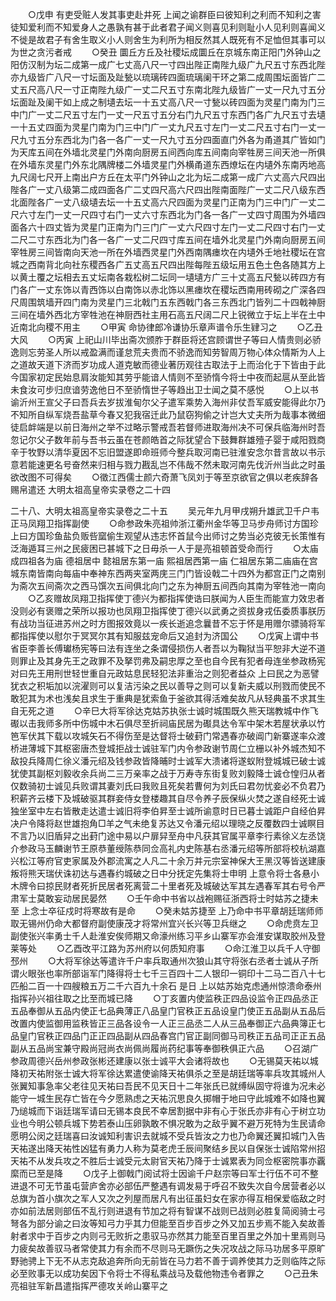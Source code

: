 <!-- { "loadSidebar": true } -->
　　○戊申  有吏受赃人发其事吏赴井死  上闻之谕群臣曰彼知利之利而不知利之害徒知爱利而不知爱身人之愚孰有甚于此者君子闻义则喜见利则耻小人见利则喜闻义不徙是故君子有舍生取义小人则舍生为利所为相反然其人既死有不足恤但其事可以为世之贪污者戒
　　○癸丑  圜丘方丘及社稷坛成圜丘在京城东南正阳门外钟山之阳仿汉制为坛二成第一成广七丈高八尺一寸四出陛正南陛九级广九尺五寸东西北陛亦九级皆广八尺一寸坛面及趾甃以琉璃砖四面琉璃阑干环之第二成周围坛面皆广二丈五尺高八尺一寸正南陛九级广一丈二尺五寸东南北陛九级皆广一丈一尺九寸五分坛面趾及阑干如上成之制壝去坛一十五丈高八尺一寸甃以砖四面为灵星门南为门三中门广一丈二尺五寸左门一丈一尺五寸五分右门九尺五寸东西门各广九尺五寸去壝一十五丈四面为灵星门南为门三中门广一丈九尺五寸左门一丈二尺五寸右门一丈一尺九寸五分东西北为门各一各广一丈一尺九寸五分四面直门外各为甬道其广皆如门为天库五间在外墙北灵星门外南向厨房五间西向库五间南向宰牲房三间天池一所俱在外墙东灵星门外东北隅牌楼二外墙灵星门外横甬道东西燎坛在内壝外东南丙地高九尺阔七尺开上南出户方丘在太平门外钟山之北为坛二成第一成广六丈高六尺四出陛各广一丈八级第二成四面各广二丈四尺高六尺四出陛南面陛广一丈二尺八级东西北面陛各广一丈八级壝去坛一十五丈高六尺四面为灵星门正南为门三中门广一丈二尺六寸左门一丈一尺四寸右门一丈六寸东西北为门各一各广一丈四寸周围为外墙四面各六十四丈皆为灵星门正南为门三门广一丈六尺四寸左门一丈二尺四寸右门一丈二尺二寸东西北为门各一各广一丈二尺四寸库五间在墙外北灵星门外南向厨房五间宰牲房三间皆南向天池一所在外墙西灵星门外西南隅瘗坎在内壝外壬地社稷坛在宫城之西南背北向社东稷西各广五丈高五尺四出陛每陛五级坛用五色土色各随其方上以黄土覆之坛相去五丈坛南各栽松树二坛同一壝壝方广三十丈高五尺甃以砖四方有门各广一丈东饰以青西饰以白南饰以赤北饰以黑瘗坎在稷坛西南用砖砌之广深各四尺周围筑墙开四门南为灵星门三北戟门五东西戟门各三东西北门皆列二十四戟神厨三间在墙外西北方宰牲池在神厨西社主用石高五尺阔二尺上锐微立于坛上半在土中近南北向稷不用主
　　○甲寅  命协律郎冷谦协乐章声谱令乐生肄习之
　　○乙丑大风
　　○丙寅  上祀山川毕出斋次颁胙于群臣将还宫顾谓世子等曰人情贵则必骄逸则忘劳圣人所以戒盈满而谨怠荒夫贵而不骄逸而知劳智周万物心体众情斯为人上之道故天道下济而岁功成人道克敏而德业著历观往古取法于上而治化于下皆由于此今国家初定民始息肩汝能知其劳乎能谙人情则不至骄惰今将士中夜而起扈从至此皆未食汝可步归庶谙劳逸他日不至骄惰世子等趋出卫士闻之莫不感悦
　　○上以书谕沂州王宣父子曰吾兵去岁拔淮甸尔父子遣军乘势入海州非仗吾军威安能得此尔乃不知所自纵军烧吾盐草今春又犯我宿迁此乃鼠窃狗偷之计岂大丈夫所为哉事本微细徒启衅端是以前日海州之举不过略示警戒吾若督师进取海州决不可保兵临海州时吾忽记尔父子数年前与吾书云虽在苍颜皓首之际犹望合下鼓舞群雄殪子婴于咸阳戮商辛于牧野以清华夏因不忘旧盟遂即命班师今整兵取河南已驻淮安念尔昔言故以书示意若能速更名号奋然来归相与戮力戡乱岂不伟哉不然未取河南先伐沂州当此之时虽欲改图不可得矣
　　○徵江西儒士颜六奇萧飞凤刘于等至京欲官之俱以老疾辞各赐帛遣还
大明太祖高皇帝实录卷之二十四


二十八、大明太祖高皇帝实录卷之二十五
　　吴元年九月甲戌朔升雄武卫千户韦正马凤翔卫指挥副使
　　○命参政朱亮祖帅浙江衢州金华等卫马步舟师讨方国珍上曰方国珍鱼盐负贩呰窳偷生观望从违志怀首鼠今出师讨之势当必克彼无长策惟有泛海遁耳三州之民疲困已甚城下之日毋杀一人于是亮祖顿首受命而行
　　○太庙成四祖各为庙  德祖居中  懿祖居东第一庙  熙祖居西第一庙  仁祖居东第二庙庙在宫城东南皆南向每庙中奉神东西两夹室两庑三门门皆设戟二十四外为都宫正门之南别为斋次五间斋次之西马馔次五间俱北向门之东为神厨五间西向其南为宰牲池一南向
　　○乙亥赠故凤翔卫指挥使丁德兴为都指挥使诰曰朕闻为人臣生而能宣力效忠者没则必有褒赠之荣所以报功也凤翔卫指挥使丁德兴以武勇之资拔身戎伍委质事朕历有战功当征进苏州之时方图报效竟以一疾长逝追念曩昔不忘于怀是用赠尔骠骑将军都指挥使以慰尔于冥冥尔其有知服兹宠命后又追封为济国公
　　○戊寅上谓中书省臣李善长傅瓛杨宪等曰法有连坐之条谓侵损伤人者吾以为鞠狱当平恕非大逆不道则罪止及其身先王之政罪不及拏罚弗及嗣忠厚之至也自今民有犯者母连坐参政杨宪对曰先王用刑世轻世重自元政姑息民轻犯法非重治之则犯者益众  上曰民之为恶譬犹衣之积垢加以浣濯则可以复洁污染之民以善导之则可以复新夫威以刑戮而使民不敢犯其为术也浅矣且求生于重典是犹索鱼于釜欲其得活难矣故凡从轻典虽不求其生自无死之道
　　○辛巳大将军徐达克姑苏执张士诚时城围既久熊天瑞教城中作飞礟以击我师多所中伤城中木石俱尽至折祠庙民居为礟具达令军中架木若屋状承以竹笆军伏其下载以攻城矢石不得伤至是达督将士破葑门常遇春亦破阊门新寨遂率众渡桥进薄城下其枢密唐杰登城拒战士诚驻军门内令参政谢节周仁立栅以补外城杰知不敌投兵降周仁徐义潘元绍及钱参政皆降晡时士诚军大溃诸将遂蚁附登城城已破士诚犹使其副枢刘毅收余兵尚二三万亲率之战于万寿寺东街复败刘毅降士诚仓惶归从者仅数骑初士诚见兵败谓其妻刘氏曰我败且死矣若曹何为刘氏曰君勿忧妾必不负君乃积薪齐云楼下及城破驱其群妾侍女登楼趣其自尽令养子辰保纵火焚之遂自经死士诚独坐室中左右皆散走达遣士诚旧将李伯昇至士诚所谕意时日已暮士诚距户自经伯昇决户令降将赵世雄抱角□羊之气未绝复苏达又令潘元绍以理晓之反覆数四士诚瞑目不言乃以旧盾舁之出葑门途中易以户扉舁至舟中凡获其官属平章李行素徐义左丞饶介参政马玉麟谢节王原恭董绶陈恭同佥高礼内史陈基右丞潘元绍等所部将校杭湖嘉兴松江等府官吏家属及外郡流寓之人凡二十余万并元宗室神保大王黑汉等皆送建康叛将熊天瑞伏诛初达与遇春约城破之日中分抚定先集将士申明  上意令将士各悬小木牌令曰掠民财者死折民居者死离营二十里者死及城破达军其左遇春军其右号令严肃军士莫敢妄动居民晏然
　　○壬午命中书省以战袍赐征浙西将士时姑苏之捷未至  上念士卒征戍时将寒故有是命
　　○癸未姑苏捷至  上乃命中书平章胡廷瑞师师取无锡州仍命大都督府副使康茂才将常州宜兴长兴等卫兵继之
　　○命虎贲左卫副使张兴率勇士千人赴淮安俟师期又命濠州练习平乡山寨军亦会淮安谋取胶州及登莱等处
　　○乙酉改平江路为苏州府以何质知府事
　　○命江淮卫以兵千人守御邳州
　　○大将军徐达等遣许千户率兵取通州次狼山其守将张右丞者士诚从子所谓火眼张也率所部诣军门降得将士七千三百四十二人银印一铜印十二马二百八十七匹船二百一十四艘粮五万二千六百九十余石  是日  上以姑苏始克虑通州惊溃命泰州指挥孙兴祖往取之比至而城已降
　　○丁亥置内使监秩正四品设监令正四品丞正五品奉御从五品内使正七品典薄正八品皇门官秩正五品设皇门使正五品副从五品后改置内使监御用监秩皆正三品各设令一人正三品丞二人从三品奉御正六品典簿正七品皇门官秩正四品门正正四品副从四品春宫门官正副同御马司秩正五品司正正五品副从五品尚宝兼守殿尚冠尚衣尚佩尚履尚药纪事等奉御秩俱正六品
　　○召湖广参政周德兴岳州参政张彬还建康以张士诚平大会诸将故也
　　○无锡莫天祐以城降初天祐附张士诚大将军徐达累遣使谕降天祐俱杀之至是胡廷瑞等率兵攻其城州人张翼知事急率父老往见天祐曰吾民不见天日十二年张氏已就缚纵固守将谁为况未必能守一城生民存亡皆在今夕愿熟虑之天祐沉思良久掷帽于地曰守此城难不如降也翼乃缒城而下诣廷瑞军请曰无锡本良民不幸居割据中非有心于张氏亦非有心于树立功业也今明公顿兵城下势若泰山压卵孰敢不惧况敢为之敌乎翼不避万死特为生民请命愿明公闵之廷瑞喜曰汝诚知利害识去就城不受兵皆汝之力也乃命翼还翼扣城门入告天祐遂出降天祐性凶猛有勇力人称为莫老虎壬辰间聚结乡民以自保张士诚陷常州招天祐不从发兵攻之不胜后士诚受元太尉官天祐乃降于士诚累表为同佥枢密院事亦覊縻而已至是降
　　○戊子上御戟门阅试将士因谕千户赵宗等曰军士行伍不可不整进退不可无节虽屯营庐舍亦必部伍严整遇有调发易于呼召不致失次自今居营者必以总旗为首小旗次之军人又次之列屋而居凡有出征虽妇女在家亦得互相保爱临敌之时亦如前法居则部伍不乱行则进退有节加之将有智谋不战则已战则必胜复简阅骑士弓弩各为部分谕之曰汝等知弓力乎其力但能至百步百步之外又加五步焉不能入矣故善射者求中于百步之内则弓无败折之患驭马亦然其力能至百里百里之外加十里焉则马力疲矣故善驭马者常使其力有余而不尽则马无蹶伤之失况攻战之际马功居多平原旷野驰骋上下无不从志克敌追奔所向无前皆在马力若不善于调养使其力乏则临阵之际必至败事无以成功矣因下令将士不得私乘战马及载他物违令者罪之
　　○己丑朱亮祖驻军新昌遣指挥严德攻关岭山寨平之
